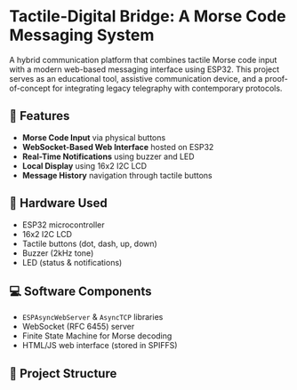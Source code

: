 # Tactile-Digital Bridge: A Morse Code Messaging System

A hybrid communication platform that combines tactile Morse code input with a modern web-based messaging interface using ESP32. This project serves as an educational tool, assistive communication device, and a proof-of-concept for integrating legacy telegraphy with contemporary protocols.

## 📌 Features

- **Morse Code Input** via physical buttons
- **WebSocket-Based Web Interface** hosted on ESP32
- **Real-Time Notifications** using buzzer and LED
- **Local Display** using 16x2 I2C LCD
- **Message History** navigation through tactile buttons

## 🔧 Hardware Used

- ESP32 microcontroller
- 16x2 I2C LCD
- Tactile buttons (dot, dash, up, down)
- Buzzer (2kHz tone)
- LED (status & notifications)

## 💻 Software Components

- `ESPAsyncWebServer` & `AsyncTCP` libraries
- WebSocket (RFC 6455) server
- Finite State Machine for Morse decoding
- HTML/JS web interface (stored in SPIFFS)

## 📁 Project Structure

